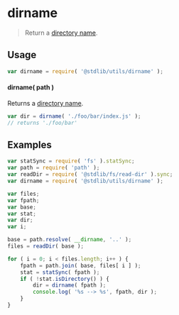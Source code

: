 # dirname

> Return a [directory name][dirname].

<section class="usage">

## Usage

```javascript
var dirname = require( '@stdlib/utils/dirname' );
```

#### dirname( path )

Returns a [directory name][dirname].

```javascript
var dir = dirname( './foo/bar/index.js' );
// returns './foo/bar'
```

</section>

<!-- /.usage -->

<section class="examples">

## Examples

```javascript
var statSync = require( 'fs' ).statSync;
var path = require( 'path' );
var readDir = require( '@stdlib/fs/read-dir' ).sync;
var dirname = require( '@stdlib/utils/dirname' );

var files;
var fpath;
var base;
var stat;
var dir;
var i;

base = path.resolve( __dirname, '..' );
files = readDir( base );

for ( i = 0; i < files.length; i++ ) {
    fpath = path.join( base, files[ i ] );
    stat = statSync( fpath );
    if ( !stat.isDirectory() ) {
        dir = dirname( fpath );
        console.log( '%s --> %s', fpath, dir );
    }
}
```

</section>

<!-- /.examples -->

<section class="links">

[dirname]: https://en.wikipedia.org/wiki/Dirname

</section>

<!-- /.links -->
